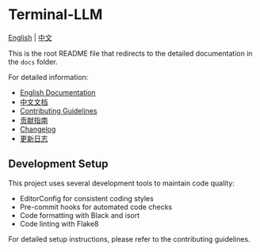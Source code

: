 # Terminal-LLM

[English](docs/README.md) | [中文](docs/README_CN.md)

This is the root README file that redirects to the detailed documentation in the `docs` folder.

For detailed information:
- [English Documentation](docs/README.md)
- [中文文档](docs/README_CN.md)
- [Contributing Guidelines](docs/contribution/CONTRIBUTING.md)
- [贡献指南](docs/contribution/CONTRIBUTING_CN.md)
- [Changelog](docs/changelog/CHANGELOG.md)
- [更新日志](docs/changelog/CHANGELOG_CN.md)

## Development Setup

This project uses several development tools to maintain code quality:

- EditorConfig for consistent coding styles
- Pre-commit hooks for automated code checks
- Code formatting with Black and isort
- Code linting with Flake8

For detailed setup instructions, please refer to the contributing guidelines.
